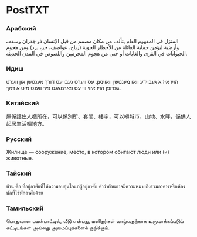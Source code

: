 PostTXT
==

### Арабский

المنزل في المفهوم العام يتألف من مكان مصمم من قبل الإنسان ذو جدران وسقف وأرضية ليؤمن حماية العائلة من الأخطار الجوية (رياح، عواصف، حر، برد) ومن هجوم الحيوانات في القرى والغابات أو حتى من هجوم المجرمين واللصوص في المدن الحديثة.

### Идиш

הויז איז א געביידע וואו מענטשן וואוינען. עס ווערט געבויעט דורך מענטשן און ווערט גערופן הויז אזוי ווי עס פארמאגט פיר ווענט מיט א דאך.

### Китайский

屋係話住人嗰所在，可以係別所、套間、樓宇，可以嘚城市、山地、水畔，係供人起居生活嗰地方。

### Русский

Жилище — сооружение, место, в котором обитают люди или (и) животные.

### Тайский

บ้าน คือ ที่อยู่อาศัยที่ให้ความอบอุ่นใจแก่ผู้อยู่อาศัย คำว่าบ้านอาจมีความหมายถึงรวมอาคารหรือห้องพักที่ใช้พักอาศัยด้วย

### Тамильский

பொதுவான பயன்பாட்டில், வீடு என்பது, மனிதர்கள் வாழ்வதற்காக உருவாக்கப்படும் கட்டிடங்கள் அல்லது அமைப்புக்களைக் குறிக்கும்.
